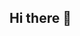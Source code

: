 ## Hi there 👋

<!--
**AbhishektiwariG/AbhishektiwariG** is a ✨ _special_ ✨ repository because its `README.md` (this file) appears on your GitHub profile.

<h1 align="center">Hi 👋, I'm Abhishek Tiwari</h1>
<h3 align="center">A passionate tech enthusiast from India</h3>
<img align="right" alt="programming" width="400" src="https://miro.medium.com/max/1360/0*gqO3slLmGb4mUeje.gif"> 

<h3 align="left">Connect with me:</h3>
<p align="left">
<a href="https://linkedin.com/in/abhishek tiwari" target="blank"><img align="center" src="https://raw.githubusercontent.com/rahuldkjain/github-profile-readme-generator/master/src/images/icons/Social/linked-in-alt.svg" alt="abhishek tiwari" height="30" width="40" /></a>
</p>

<h3 align="left">Languages and Tools:</h3>
<p align="left"> <a href="https://www.cprogramming.com/" target="_blank" rel="noreferrer"> <img src="https://raw.githubusercontent.com/devicons/devicon/master/icons/c/c-original.svg" alt="c" width="40" height="40"/> </a> <a href="https://www.w3schools.com/cpp/" target="_blank" rel="noreferrer"> <img src="https://raw.githubusercontent.com/devicons/devicon/master/icons/cplusplus/cplusplus-original.svg" alt="cplusplus" width="40" height="40"/> </a> </p>

<p><img align="left" src="https://github-readme-stats.vercel.app/api/top-langs?username=abhishektiwarig&show_icons=true&locale=en&layout=compact" alt="abhishektiwarig" /></p>

<p>&nbsp;<img align="center" src="https://github-readme-stats.vercel.app/api?username=abhishektiwarig&show_icons=true&locale=en" alt="abhishektiwarig" /></p>

<p><img align="center" src="https://github-readme-streak-stats.herokuapp.com/?user=abhishektiwarig&" alt="abhishektiwarig" /></p>

